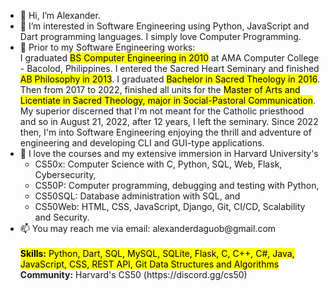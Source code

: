 <ul>    
    <li> 👋 Hi, I’m Alexander.
    <li> 👀 I’m interested in Software Engineering using Python, JavaScript and Dart programming languages. I simply love Computer Programming.
    <li> 🌱 Prior to my Software Engineering works:<br>I graduated <mark>BS Computer Engineering in 2010</mark> at AMA Computer College - Bacolod, Philippines. I entered the Sacred Heart Seminary and finished <mark>AB Philosophy in 2013</mark>. I graduated <mark>Bachelor in Sacred Theology in 2016</mark>. Then from 2017 to 2022, finished all units for the <mark>Master of Arts and Licentiate in Sacred Theology, major in Social-Pastoral Communication</mark>. My superior discerned that I'm not meant for the Catholic priesthood and so in August 21, 2022, after 12 years, I left the seminary. Since 2022 then, I'm into Software Engineering enjoying the thrill and adventure of engineering and developing CLI and GUI-type applications.
    <li> 💞️ I love the courses and my extensive immersion in Harvard University's 
        <ul>
            <li>CS50x: Computer Science with C, Python, SQL, Web, Flask, Cybersecurity, 
            <li>CS50P: Computer programming, debugging and testing with Python, 
            <li>CS50SQL: Database administration with SQL, and
            <li>CS50Web: HTML, CSS, JavaScript, Django, Git, CI/CD, Scalability and Security.
        </ul>
    <li> 📫 You may reach me via email: alexanderdaguob@gmail.com <br>
    <br><mark><b>Skills:</b> Python, Dart, SQL, MySQL, SQLite, Flask, C, C++, C#, Java, JavaScript, CSS, REST API, Git Data Structures and Algorithms</mark>
    <br><b>Community:</b> Harvard's CS50 (https://discord.gg/cs50)
<ul>
<!---
addaguob/addaguob is a ✨ special ✨ repository because its `README.md` (this file) appears on your GitHub profile.
You can click the Preview link to take a look at your changes.
--->
